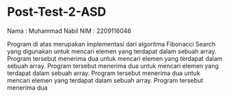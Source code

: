 # Post-Test-2-ASD

Nama  : Muhammad Nabil
NIM   : 2209116046

Program di atas merupakan implementasi dari algoritma Fibonacci Search yang digunakan 
untuk mencari elemen yang terdapat dalam sebuah array. Program tersebut menerima dua untuk mencari elemen yang terdapat dalam sebuah array. Program tersebut menerima dua untuk mencari elemen yang terdapat dalam sebuah array. Program tersebut menerima dua untuk mencari elemen yang terdapat dalam sebuah array. Program tersebut menerima dua 
